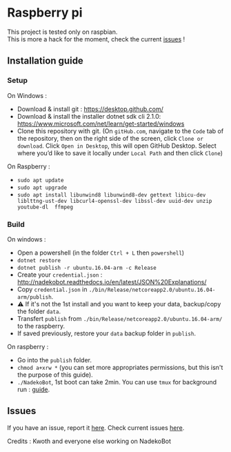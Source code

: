 # Raspberry pi
This project is tested only on raspbian.<br>
This is more a hack for the moment, check the current [issues][1] !
## Installation guide
### Setup
On Windows :
- Download & install git : https://desktop.github.com/
- Download & install the installer dotnet sdk cli 2.1.0: https://www.microsoft.com/net/learn/get-started/windows
- Clone this repository with git. (On `gitHub.com`, navigate to the `Code` tab of the repository, then on the right side of the screen, click `Clone or download`. Click `Open in Desktop`, this will open GitHub Desktop. Select where you’d like to save it locally under `Local Path` and then click `Clone`)

On Raspberry :
- `sudo apt update`
- `sudo apt upgrade`
- `sudo apt install libunwind8 libunwind8-dev gettext libicu-dev liblttng-ust-dev libcurl4-openssl-dev libssl-dev uuid-dev unzip youtube-dl  ffmpeg`

### Build
On windows :
- Open a powershell (in the folder `Ctrl + L` then `powershell`)
- `dotnet restore`
- `dotnet publish -r ubuntu.16.04-arm -c Release`
- Create your `credential.json` : http://nadekobot.readthedocs.io/en/latest/JSON%20Explanations/
- Copy `credential.json` in `./bin/Release/netcoreapp2.0/ubuntu.16.04-arm/publish`.
- :warning: If it's not the 1st install and you want to keep your data, backup/copy the folder `data`.
- Transfert `publish` from `./bin/Release/netcoreapp2.0/ubuntu.16.04-arm/` to the raspberry.
- If saved previously, restore your `data` backup folder in `publish`.

On raspberry :
- Go into the `publish` folder. 
- `chmod a+xrw *` (you can set more appropriates permissions, but this isn't the purpose of this guide).
- `./NadekoBot`, 1st boot can take 2min. You can use `tmux` for background run : [guide][5].

## Issues
If you have an issue, report it [here][2].
Check current issues [here][1].

[1]:https://github.com/Taknok/NadekoBot/issues
[2]:https://github.com/Taknok/NadekoBot/issues/new
[3]:https://dotnet.myget.org/feed/aspnetcore-dev/package/nuget/Microsoft.EntityFrameworkCore.Tools.DotNet
[4]:https://dotnet.myget.org/feed/dotnet-core/package/nuget/Microsoft.NETCore.App/2.1.0-preview2-25601-02
[5]:http://nadekobot.readthedocs.io/en/latest/guides/Linux%20Guide/#additional-information
Credits : Kwoth and everyone else working on NadekoBot
